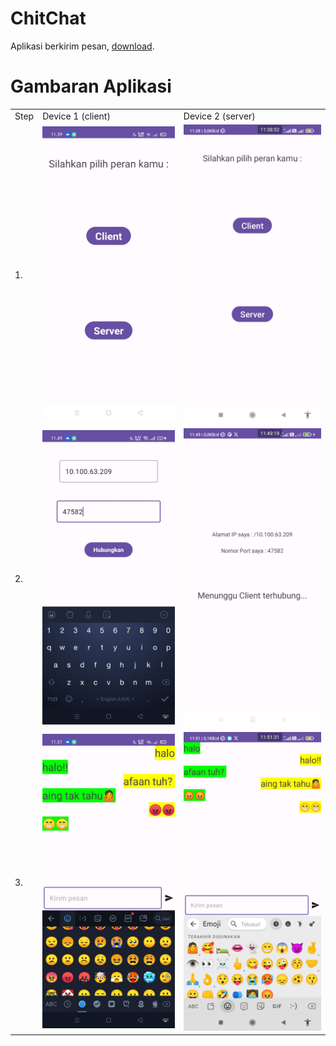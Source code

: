 # ChitChat
 Aplikasi berkirim pesan, [download](https://drive.google.com/file/d/1sgZCtXteGhBKWdQuhDlfx4W4g_5S1sDo/view?usp=sharing).

# Gambaran Aplikasi
<table>
    <tr>
        <td>Step</td>
        <td>Device 1 (client)</td>
        <td>Device 2 (server)</td>
    </tr>
    <tr>
        <td>1. </td>
        <td> <img src="screenshots/OPPO A15s/Screenshot_2024-03-13-11-39-22-31.jpg"> </td>
        <td> <img src="screenshots/Xiaomi Redmi Note 8/Screenshot_2024-03-13-11-38-53-076_com.example.ChitChat.jpg"> </td>
    </tr>
    <tr>
        <td>2. </td>
        <td> <img src="screenshots/OPPO A15s/Screenshot_2024-03-13-11-49-26-57.jpg"> </td>
        <td> <img src="screenshots/Xiaomi Redmi Note 8/Screenshot_2024-03-13-11-49-19-749_com.example.ChitChat.jpg"> </td>
    </tr>
    <tr>
        <td>3. </td>
        <td> <img src="screenshots/OPPO A15s/Screenshot_2024-03-13-11-51-38-07.jpg"> </td>
        <td> <img src="screenshots/Xiaomi Redmi Note 8/Screenshot_2024-03-13-11-51-31-985_com.example.ChitChat.jpg"> </td>
    </tr>
</table>
